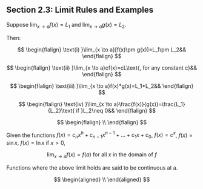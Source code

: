 ## Section 2.3: Limit Rules and Examples

Suppose $\lim_{x \to a}f(x)=L_1$ and $\lim_{x \to a}g(x)=L_2$.

Then:

$$
\begin{flalign}
\text{i) }\lim_{x \to a}[f(x)\pm g(x)]=L_1\pm L_2&&
\end{flalign}
$$

$$
\begin{flalign}
\text{ii) }\lim_{x \to a}cf(x)=cL\text{, for any constant c}&&
\end{flalign}
$$

$$
\begin{flalign}
\text{iii) }\lim_{x \to a}f(x)*g(x)=L_1*L_2&&
\end{flalign}
$$

$$
\begin{flalign}
\text{iv) }\lim_{x \to a}\frac{f(x)}{g(x)}=\frac{L_1}{L_2}\text{ if }L_2\neq 0&&
\end{flalign}
$$

$$
\begin{flalign}
\\
\end{flalign}
$$

Given the functions $f(x)=c_nx^h+c_{n-1}x^{n-1}+...+c_1x+c_0$, $f(x)=c^x$, $f(x)=\sin{x}$, $f(x)=\ln{x}\text{ if }x>0$, 

$$
\lim_{x \to a}f(x)=f(a)\text{ for all }x\text{ in the domain of }f
$$

Functions where the above limit holds are said to be continuous at a.

$$
\begin{aligned}
\\
\end{aligned}
$$

